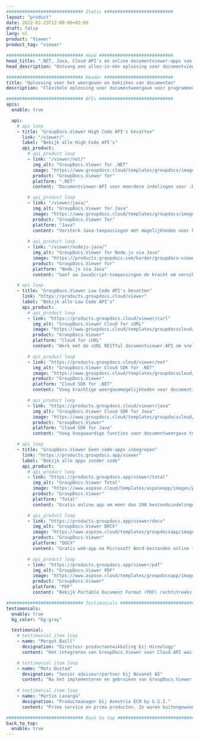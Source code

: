 ```yaml
---
############################# Static ##########################
layout: "product"
date: 2022-02-23T12:00:00+02:00
draft: false
lang: nl
product: "Viewer"
product_tag: "viewer"

############################# Head ############################
head_title: ".NET, Java, Cloud API's en online documentviewer-apps van GroupDocs"
head_description: "Ontvang een alles-in-één oplossing voor documentviewer voor .NET-, Java- en cloudtoepassingen. Bekijk veelgebruikte documentindelingen online met behulp van een eenvoudige functie voor slepen en neerzetten."

############################# Header ##########################
title: "Oplossing voor het weergeven en bekijken van documenten"
description: "Flexibele oplossing voor documentweergave voor programmeurs en professionals om veelgebruikte bestandsindelingen overal weer te geven en weer te geven."

############################# APIs ############################
apis:
  enable: true

  api:
    # api loop
    - title: "GroupDocs.Viewer High Code API's bevatten"
      link: "/viewer/"
      label: "Bekijk alle High Code API's"
      api_product:
        # api_product loop
        - link: "/viewer/net/"
          img_alt: "GroupDocs.Viewer for .NET"
          image: "https://www.groupdocs.cloud/templates/groupdocs/images/product-logos/groupdocs-viewer-net.png"
          product: "GroupDocs.Viewer for"
          platform: ".NET"
          content: "Documentviewer-API voor meerdere indelingen voor .NET- en Mono-frameworks om meer dan 190 populaire bestandsindelingen vanuit uw toepassingen weer te geven."

        # api_product loop
        - link: "/viewer/java/"
          img_alt: "GroupDocs.Viewer for Java"
          image: "https://www.groupdocs.cloud/templates/groupdocs/images/product-logos/groupdocs-viewer-java.png"
          product: "GroupDocs.Viewer for"
          platform: "Java"
          content: "Versterk Java-toepassingen met mogelijkheden voor het bekijken en renderen van documenten om een ​​breed scala aan documenten, afbeeldingen en diagrammen weer te geven."
        
        # api_product loop
        - link: "/viewer/nodejs-java/"
          img_alt: "GroupDocs.Viewer for Node.js via Java"
          image: "https://products.groupdocs.com/border/groupdocs-viewer-nodejs-java.svg"
          product: "GroupDocs.Viewer for"
          platform: "Node.js via Java"
          content: "Geef uw JavaScript-toepassingen de kracht om verschillende Microsoft Office-documenten, PDF's en afbeeldingen weer te geven voor een boeiende gebruikerservaring."

    # api loop
    - title: "GroupDocs.Viewer Low Code API's bevatten"
      link: "https://products.groupdocs.cloud/viewer"
      label: "Bekijk alle Low Code API's"
      api_product:
        # api_product loop
        - link: "https://products.groupdocs.cloud/viewer/curl"
          img_alt: "GroupDocs.Viewer Cloud for cURL"
          image: "https://www.groupdocs.cloud/templates/groupdocscloud/images/sdk/272x272/groupdocs_viewer-for-curl.png"
          product: "GroupDocs.Viewer"
          platform: "Cloud for cURL"
          content: "Werk met de cURL RESTful documentviewer-API om snel Microsoft Office, PDF en andere gangbare bestandsindelingen weer te geven en weer te geven in uw toepassingen."

        # api_product loop
        - link: "https://products.groupdocs.cloud/viewer/net"
          img_alt: "GroupDocs.Viewer Cloud SDK for .NET"
          image: "https://www.groupdocs.cloud/templates/groupdocscloud/images/sdk/272x272/groupdocs_viewer-for-net.png"
          product: "GroupDocs.Viewer"
          platform: "Cloud SDK for .NET"
          content: "Voeg krachtige weergavemogelijkheden voor documentindelingen toe in .NET-applicaties met behulp van Cloud SDK voor .NET. Bekijk documenten in HTML, PDF of als afbeelding."

        # api_product loop
        - link: "https://products.groupdocs.cloud/viewer/java"
          img_alt: "GroupDocs.Viewer Cloud SDK for Java"
          image: "https://www.groupdocs.cloud/templates/groupdocscloud/images/sdk/272x272/groupdocs_viewer-for-java.png"
          product: "GroupDocs.Viewer"
          platform: "Cloud SDK for Java"
          content: "Voeg hoogwaardige functies voor documentweergave toe aan uw Java-toepassingen met de speciaal ontworpen SDK voor documentviewer voor Java."

    # api loop
    - title: "GroupDocs.Viewer Geen code-apps inbegrepen" 
      link: "https://products.groupdocs.app/viewer"
      label: "Bekijk alle apps zonder code"
      api_product:
        # api_product loop
        - link: "https://products.groupdocs.app/viewer/total"
          img_alt: "GroupDocs.Viewer Total"
          image: "https://www.aspose.cloud/templates/asposeapp/images/products/logo/aspose_viewer-app.png"
          product: "GroupDocs.Viewer"
          platform: "Total"
          content: "Gratis online app om meer dan 190 bestandsindelingen te bekijken vanuit elke browser naar keuze."

        # api_product loop
        - link: "https://products.groupdocs.app/viewer/docx"
          img_alt: "GroupDocs.Viewer DOCX"
          image: "https://www.aspose.cloud/templates/groupdocsapp/images/products/logo/groupdocs_words-app.png"
          product: "GroupDocs.Viewer"
          platform: "DOCX"
          content: "Gratis web-app om Microsoft Word-bestanden online te bekijken vanaf elk apparaat."

        # api_product loop
        - link: "https://products.groupdocs.app/viewer/pdf"
          img_alt: "GroupDocs.Viewer PDF"
          image: "https://www.aspose.cloud/templates/groupdocsapp/images/products/logo/groupdocs_pdf-app.png"
          product: "GroupDocs.Viewer"
          platform: "PDF"
          content: "Bekijk Portable Document Format (PDF) rechtstreeks vanuit uw webbrowser."

############################# Testimonials ###############################
testimonials:
  enable: true
  bg_color: "bg-gray"

  testimonial:
    # testimonial item loop
    - name: "Margot Baill"
      designation: "Directeur productontwikkeling bij Hireology"
      content: "Het integreren van GroupDocs.Viewer voor Cloud API was eenvoudig met hun fantastische Ruby SDK. Er zijn niet zoveel bedrijven die bereid zijn om met ons samen te werken aan wat we willen. Het is een geweldige samenwerking."

    # testimonial item loop
    - name: "Mats Oustad"
      designation: "Senior adviseur/partner bij Novanet AS"
      content: "Na het implementeren en gebruiken van GroupDocs.Viewer voor .NET in het project lijkt het erg goed te werken. Ik heb getest met veel documenten en tot nu toe zo goed. Alles wat ik erop heb gegooid, wordt goed weergegeven en ziet er net zo goed uit als in een pdf-viewer of MS Word."
              
    # testimonial item loop
    - name: "Martin Lasarga"
      designation: "Productmanager bij Axentria ECM by G.S.I."
      content: "Prima service en prima producten. Ze waren buitengewoon behulpzaam en reageerden snel tijdens het implementatieproces van GroupDocs.Viewer voor .NET, en kunnen ze niet sterk genoeg aanbevelen."

############################# Back to top ###############################
back_to_top:
  enable: true
---
```

